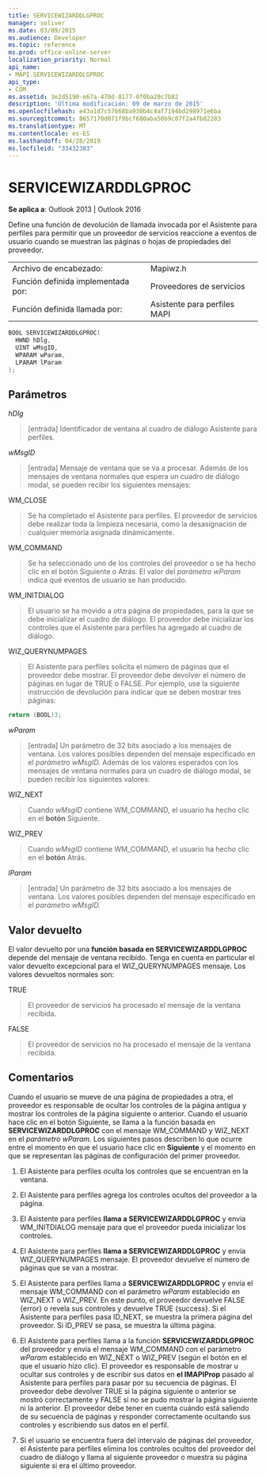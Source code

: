 ```yaml
---
title: SERVICEWIZARDDLGPROC
manager: soliver
ms.date: 03/09/2015
ms.audience: Developer
ms.topic: reference
ms.prod: office-online-server
localization_priority: Normal
api_name:
- MAPI.SERVICEWIZARDDLGPROC
api_type:
- COM
ms.assetid: 3e2d5190-e67a-470d-8177-0f0ba20c7b82
description: 'Última modificación: 09 de marzo de 2015'
ms.openlocfilehash: e43a1d7c57668ba930b4c4af7194bd298971e6ba
ms.sourcegitcommit: 8657170d071f9bcf680aba50b9c07f2a4fb82283
ms.translationtype: MT
ms.contentlocale: es-ES
ms.lasthandoff: 04/28/2019
ms.locfileid: "33432383"
---
```

# <a name="servicewizarddlgproc"></a>SERVICEWIZARDDLGPROC
 
**Se aplica a**: Outlook 2013 | Outlook 2016 
  
Define una función de devolución de llamada invocada por el Asistente para perfiles para permitir que un proveedor de servicios reaccione a eventos de usuario cuando se muestran las páginas o hojas de propiedades del proveedor. 
  
|||
|:-----|:-----|
|Archivo de encabezado:  <br/> |Mapiwz.h  <br/> |
|Función definida implementada por:  <br/> |Proveedores de servicios  <br/> |
|Función definida llamada por:  <br/> |Asistente para perfiles MAPI  <br/> |
   
```cpp
BOOL SERVICEWIZARDDLGPROC(
  HWND hDlg,
  UINT wMsgID,
  WPARAM wParam,
  LPARAM lParam
);
```

## <a name="parameters"></a>Parámetros

_hDlg_
  
> [entrada] Identificador de ventana al cuadro de diálogo Asistente para perfiles. 
    
_wMsgID_
  
> [entrada] Mensaje de ventana que se va a procesar. Además de los mensajes de ventana normales que espera un cuadro de diálogo modal, se pueden recibir los siguientes mensajes:
    
WM_CLOSE 
  
> Se ha completado el Asistente para perfiles. El proveedor de servicios debe realizar toda la limpieza necesaria, como la desasignación de cualquier memoria asignada dinámicamente. 
    
WM_COMMAND 
  
> Se ha seleccionado uno de los controles  del  proveedor o se ha hecho clic en el botón Siguiente o Atrás. El valor del  _parámetro wParam_ indica qué eventos de usuario se han producido. 
    
WM_INITDIALOG 
  
> El usuario se ha movido a otra página de propiedades, para la que se debe inicializar el cuadro de diálogo. El proveedor debe inicializar los controles que el Asistente para perfiles ha agregado al cuadro de diálogo. 
    
WIZ_QUERYNUMPAGES 
  
> El Asistente para perfiles solicita el número de páginas que el proveedor debe mostrar. El proveedor debe devolver el número de páginas en lugar de TRUE o FALSE. Por ejemplo, use la siguiente instrucción de devolución para indicar que se deben mostrar tres páginas:
    
   ```cpp
return (BOOL)3;

   ```

_wParam_
  
> [entrada] Un parámetro de 32 bits asociado a los mensajes de ventana. Los valores posibles dependen del mensaje especificado en el _parámetro wMsgID._ Además de los valores esperados con los mensajes de ventana normales para un cuadro de diálogo modal, se pueden recibir los siguientes valores: 
    
WIZ_NEXT 
  
> Cuando  _wMsgID_ contiene WM_COMMAND, el usuario ha hecho clic en el **botón** Siguiente. 
    
WIZ_PREV 
  
> Cuando  _wMsgID_ contiene WM_COMMAND, el usuario ha hecho clic en el **botón** Atrás. 
    
_lParam_
  
> [entrada] Un parámetro de 32 bits asociado a los mensajes de ventana. Los valores posibles dependen del mensaje especificado en el _parámetro wMsgID._ 
    
## <a name="return-value"></a>Valor devuelto

El valor devuelto por una **función basada en SERVICEWIZARDDLGPROC** depende del mensaje de ventana recibido. Tenga en cuenta en particular el valor devuelto excepcional para el WIZ_QUERYNUMPAGES mensaje. Los valores devueltos normales son: 
  
TRUE 
  
> El proveedor de servicios ha procesado el mensaje de la ventana recibida. 
    
FALSE 
  
> El proveedor de servicios no ha procesado el mensaje de la ventana recibida.
    
## <a name="remarks"></a>Comentarios

Cuando el usuario se mueve de una página de propiedades a otra, el proveedor es responsable de ocultar los controles de la página antigua y mostrar los controles de la página siguiente o anterior. Cuando el usuario  hace clic en el botón Siguiente, se llama a la función basada en **SERVICEWIZARDDLGPROC** con el mensaje WM_COMMAND y WIZ_NEXT en el _parámetro wParam._ Los siguientes pasos describen lo que ocurre entre el momento en que el usuario hace clic en **Siguiente** y el momento en que se representan las páginas de configuración del primer proveedor. 
  
1. El Asistente para perfiles oculta los controles que se encuentran en la ventana. 
    
2. El Asistente para perfiles agrega los controles ocultos del proveedor a la página. 
    
3. El Asistente para perfiles **llama a SERVICEWIZARDDLGPROC** y envía WM_INITDIALOG mensaje para que el proveedor pueda inicializar los controles. 
    
4. El Asistente para perfiles **llama a SERVICEWIZARDDLGPROC** y envía WIZ_QUERYNUMPAGES mensaje. El proveedor devuelve el número de páginas que se van a mostrar. 
    
5. El Asistente para perfiles llama a **SERVICEWIZARDDLGPROC** y envía el mensaje WM_COMMAND con el parámetro  _wParam_ establecido en WIZ_NEXT o WIZ_PREV. En este punto, el proveedor devuelve FALSE {error} o revela sus controles y devuelve TRUE {success}. Si el Asistente para perfiles pasa ID_NEXT, se muestra la primera página del proveedor. Si ID_PREV se pasa, se muestra la última página. 
    
6. El Asistente para perfiles llama a la función **SERVICEWIZARDDLGPROC** del proveedor y envía el mensaje WM_COMMAND con el parámetro  _wParam_ establecido en WIZ_NEXT o WIZ_PREV (según el botón en el que el usuario hizo clic). El proveedor es responsable de mostrar u ocultar sus controles y de escribir sus datos en **el IMAPIProp** pasado al Asistente para perfiles para pasar por su secuencia de páginas. El proveedor debe devolver TRUE si la página siguiente o anterior se mostró correctamente y FALSE si no se pudo mostrar la página siguiente ni la anterior. El proveedor debe tener en cuenta cuándo está saliendo de su secuencia de páginas y responder correctamente ocultando sus controles y escribiendo sus datos en el perfil. 
    
7. Si el usuario se encuentra fuera del intervalo de páginas del proveedor, el Asistente para perfiles elimina los controles ocultos del proveedor del cuadro de diálogo y llama al siguiente proveedor o muestra su página siguiente si era el último proveedor. 
    

